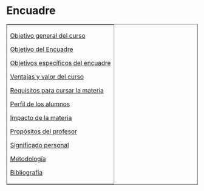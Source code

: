 # Encuadre

<center>

<table border="1" cellpadding="2">

<tbody>

<tr>

<td>

[Objetivo general del curso](ObjetivoGeneral.md)

[Objetivo del Encuadre](Objetivo.md)

[Objetivos específicos del encuadre](ObjEspecificos.md)

[Ventajas y valor del curso](Ventajas.md)

[Requisitos para cursar la materia](Requisitos.md)

[Perfil de los alumnos](PerfilAlumnos.md)

[Impacto de la materia](impacto.md)

[Propósitos del profesor](Propositos.md)

[Significado personal](SignificadoPersonal.md)

[Metodología](Metodologia.md)

[Bibliografía](../refer.md)

</td>

</tr>

</tbody>

</table>

</center>